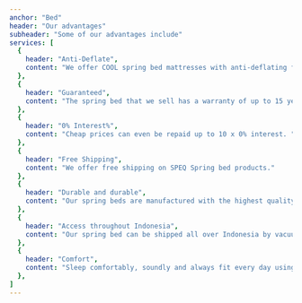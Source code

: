 ```yaml
---
anchor: "Bed"
header: "Our advantages"
subheader: "Some of our advantages include"
services: [
  {
    header: "Anti-Deflate",
    content: "We offer COOL spring bed mattresses with anti-deflating foam."
  },
  {
    header: "Guaranteed",
    content: "The spring bed that we sell has a warranty of up to 15 years."
  },
  {
    header: "0% Interest%",
    content: "Cheap prices can even be repaid up to 10 x 0% interest. "
  },
  {
    header: "Free Shipping",
    content: "We offer free shipping on SPEQ Spring bed products."
  },
  {
    header: "Durable and durable",
    content: "Our spring beds are manufactured with the highest quality, so they last longer."
  },
  {
    header: "Access throughout Indonesia",
    content: "Our spring bed can be shipped all over Indonesia by vacuum."
  },
  {
    header: "Comfort",
    content: "Sleep comfortably, soundly and always fit every day using the SPEQ spring bed."
  },
]
---
```

